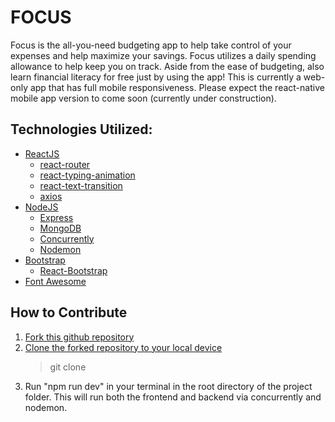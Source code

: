 # FOCUS

Focus is the all-you-need budgeting app to help take control of your expenses and help maximize your savings. Focus utilizes a daily spending allowance to help keep you on track. Aside from the ease of budgeting, also learn financial literacy for free just by using the app! This is currently a web-only app that has full mobile responsiveness. Please expect the react-native mobile app version to come soon (currently under construction).

## Technologies Utilized:

- [ReactJS](https://reactjs.org/)
  - [react-router](https://reactrouter.com/)
  - [react-typing-animation](https://github.com/notadamking/react-typing-animation)
  - [react-text-transition](https://github.com/WinterCore/react-text-transition#readme)
  - [axios](https://github.com/axios/axios)
- [NodeJS](https://nodejs.org/en/)
  - [Express](https://expressjs.com/)
  - [MongoDB](https://www.mongodb.com/)
  - [Concurrently](https://github.com/kimmobrunfeldt/concurrently)
  - [Nodemon](https://nodemon.io/)
- [Bootstrap](https://getbootstrap.com/)
  - [React-Bootstrap](https://react-bootstrap.github.io/)
- [Font Awesome](https://fontawesome.com/)

## How to Contribute

1. [Fork this github repository](https://docs.github.com/en/github/getting-started-with-github/fork-a-repo)
2. [Clone the forked repository to your local device](https://docs.github.com/en/github/creating-cloning-and-archiving-repositories/cloning-a-repository)
   > git clone
3. Run "npm run dev" in your terminal in the root directory of the project folder. This will run both the frontend and backend via concurrently and nodemon.
